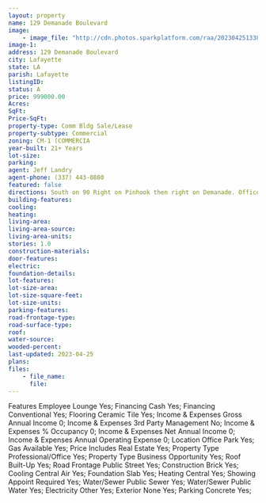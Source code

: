 ```yaml
---
layout: property
name: 129 Demanade Boulevard
image:
    - image_file: "http://cdn.photos.sparkplatform.com/raa/20230425133850858158000000.jpg"
image-1:
address: 129 Demanade Boulevard
city: Lafayette
state: LA
parish: Lafayette
listingID: 
status: A
price: 999000.00
Acres: 
SqFt: 
Price-SqFt: 
property-type: Comm Bldg Sale/Lease
property-subtype: Commercial
zoning: CM-1 (COMMERCIA
year-built: 21+ Years
lot-size: 
parking: 
agent: Jeff Landry
agent-phone: (337) 443-0880
featured: false
directions: South on 90 Right on Pinhook then right on Demanade. Office building is on your left .
building-features: 
cooling: 
heating: 
living-area: 
living-area-source: 
living-area-units: 
stories: 1.0
construction-materials: 
door-features: 
electric: 
foundation-details: 
lot-features: 
lot-size-area: 
lot-size-square-feet: 
lot-size-units: 
parking-features: 
road-frontage-type: 
road-surface-type: 
roof: 
water-source: 
wooded-percent: 
last-updated: 2023-04-25
plans: 
files:
    - file_name:
      file:
---
```

Features	Employee Lounge	Yes;
Financing	Cash	Yes;
Financing	Conventional	Yes;
Flooring	Ceramic Tile	Yes;
Income & Expenses	Gross Annual Income	0;
Income & Expenses	3rd Party Management	No;
Income & Expenses	% Occupancy	0;
Income & Expenses	Net Annual Income	0;
Income & Expenses	Annual Operating Expense	0;
Location	Office Park	Yes;
Gas	Available	Yes;
Price Includes	Real Estate	Yes;
Property Type	Professional/Office	Yes;
Property Type	Business Opportunity	Yes;
Roof	Built-Up	Yes;
Road Frontage	Public Street	Yes;
Construction	Brick	Yes;
Cooling	Central Air	Yes;
Foundation	Slab	Yes;
Heating	Central	Yes;
Showing	Appoint Required	Yes;
Water/Sewer	Public Sewer	Yes;
Water/Sewer	Public Water	Yes;
Electricity	Other	Yes;
Exterior	None	Yes;
Parking	Concrete	Yes;

